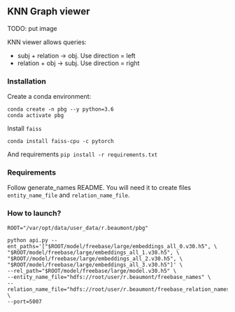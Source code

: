 ## KNN Graph viewer

TODO: put image

KNN viewer allows queries:
* subj + relation -> obj. Use direction = left
* relation + obj -> subj. Use direction = right

### Installation

Create a conda environment:
```
conda create -n pbg --y python=3.6
conda activate pbg
```
Install `faiss`
```
conda install faiss-cpu -c pytorch
```
And requirements
```pip install -r requirements.txt```

### Requirements
Follow generate_names README. You will need it to create files `entity_name_file` and `relation_name_file`.

### How to launch?

```
ROOT="/var/opt/data/user_data/r.beaumont/pbg"

python api.py --ent_paths='["$ROOT/model/freebase/large/embeddings_all_0.v30.h5", \
"$ROOT/model/freebase/large/embeddings_all_1.v30.h5", \
"$ROOT//model/freebase/large/embeddings_all_2.v30.h5", \
"$ROOT/model/freebase/large/embeddings_all_3.v30.h5"]' \
--rel_path="$ROOT/model/freebase/large/model.v30.h5" \
--entity_name_file="hdfs://root/user/r.beaumont/freebase_names" \
--relation_name_file="hdfs://root/user/r.beaumont/freebase_relation_names" \
--port=5007
```